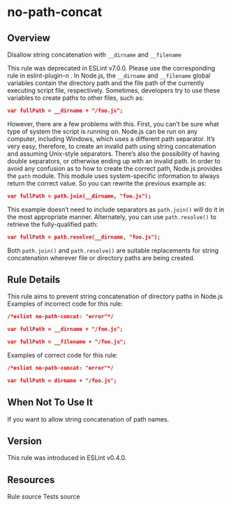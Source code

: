 
# no-path-concat
## Overview
Disallow string concatenation with `__dirname` and `__filename`



This rule was deprecated in ESLint v7.0.0. Please use the corresponding rule in eslint-plugin-n .
In Node.js, the `__dirname` and `__filename` global variables contain the directory path and the file path of the currently executing script file, respectively. Sometimes, developers try to use these variables to create paths to other files, such as:

```json
var fullPath = __dirname + "/foo.js";
```
However, there are a few problems with this. First, you can’t be sure what type of system the script is running on. Node.js can be run on any computer, including Windows, which uses a different path separator. It’s very easy, therefore, to create an invalid path using string concatenation and assuming Unix-style separators. There’s also the possibility of having double separators, or otherwise ending up with an invalid path.
In order to avoid any confusion as to how to create the correct path, Node.js provides the `path` module. This module uses system-specific information to always return the correct value. So you can rewrite the previous example as:

```json
var fullPath = path.join(__dirname, "foo.js");
```
This example doesn’t need to include separators as `path.join()` will do it in the most appropriate manner. Alternately, you can use `path.resolve()` to retrieve the fully-qualified path:

```json
var fullPath = path.resolve(__dirname, "foo.js");
```
Both `path.join()` and `path.resolve()` are suitable replacements for string concatenation wherever file or directory paths are being created.
## Rule Details
This rule aims to prevent string concatenation of directory paths in Node.js
Examples of incorrect code for this rule:


```json
/*eslint no-path-concat: "error"*/

var fullPath = __dirname + "/foo.js";

var fullPath = __filename + "/foo.js";

```
Examples of correct code for this rule:


```json
/*eslint no-path-concat: "error"*/

var fullPath = dirname + "/foo.js";
```
## When Not To Use It
If you want to allow string concatenation of path names.
## Version
This rule was introduced in ESLint v0.4.0.
## Resources

Rule source 
Tests source 

